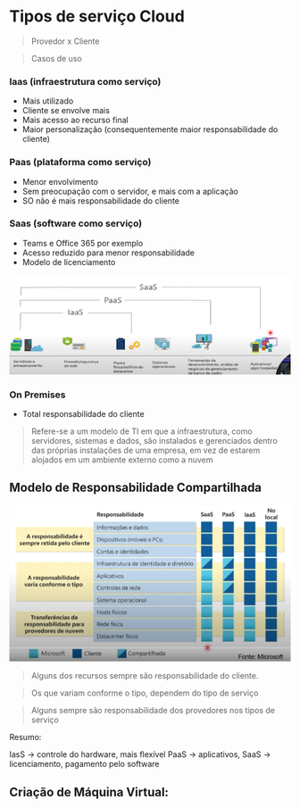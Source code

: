 # Tipos de serviço Cloud

> Provedor x Cliente

> Casos de uso

### Iaas (infraestrutura como serviço)
- Mais utilizado
- Cliente se envolve mais
- Mais acesso ao recurso final
- Maior personalização (consequentemente maior responsabilidade do cliente)

### Paas (plataforma como serviço)
- Menor envolvimento
- Sem preocupação com o servidor, e mais com a aplicação
- SO não é mais responsabilidade do cliente

### Saas (software como serviço)
- Teams e Office 365 por exemplo
- Acesso reduzido para menor responsabilidade
- Modelo de licenciamento

![Imagem tipos de serviço](tipos-servico.png)

### On Premises
- Total responsabilidade do cliente
> Refere-se a um modelo de TI em que a infraestrutura, como servidores, sistemas e dados, são instalados e gerenciados dentro das próprias instalações de uma empresa, em vez de estarem alojados em um ambiente externo como a nuvem
## Modelo de Responsabilidade Compartilhada

![Tabela responsabilidade compartilhada](responsabilidade-compartilhada.png)

> Alguns dos recursos sempre são responsabilidade do cliente.

> Os que variam conforme o tipo, dependem do tipo de serviço

> Alguns sempre são responsabilidade dos provedores nos tipos de serviço

Resumo:

IasS -> controle do hardware, mais flexível
PaaS -> aplicativos, 
SaaS -> licenciamento, pagamento pelo software

## Criação de Máquina Virtual:


